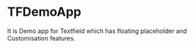 # TFDemoApp
It is Demo app for Textfield which has floating placeholder and Customisation features.
